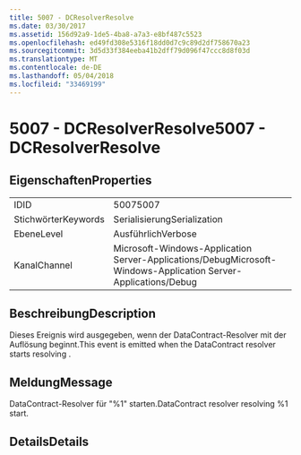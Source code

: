 ```yaml
---
title: 5007 - DCResolverResolve
ms.date: 03/30/2017
ms.assetid: 156d92a9-1de5-4ba8-a7a3-e8bf487c5523
ms.openlocfilehash: ed49fd308e5316f18dd0d7c9c89d2df758670a23
ms.sourcegitcommit: 3d5d33f384eeba41b2dff79d096f47ccc8d8f03d
ms.translationtype: MT
ms.contentlocale: de-DE
ms.lasthandoff: 05/04/2018
ms.locfileid: "33469199"
---
```

# <a name="5007---dcresolverresolve"></a><span data-ttu-id="4c1ab-102">5007 - DCResolverResolve</span><span class="sxs-lookup"><span data-stu-id="4c1ab-102">5007 - DCResolverResolve</span></span>
## <a name="properties"></a><span data-ttu-id="4c1ab-103">Eigenschaften</span><span class="sxs-lookup"><span data-stu-id="4c1ab-103">Properties</span></span>  
  
|||  
|-|-|  
|<span data-ttu-id="4c1ab-104">ID</span><span class="sxs-lookup"><span data-stu-id="4c1ab-104">ID</span></span>|<span data-ttu-id="4c1ab-105">5007</span><span class="sxs-lookup"><span data-stu-id="4c1ab-105">5007</span></span>|  
|<span data-ttu-id="4c1ab-106">Stichwörter</span><span class="sxs-lookup"><span data-stu-id="4c1ab-106">Keywords</span></span>|<span data-ttu-id="4c1ab-107">Serialisierung</span><span class="sxs-lookup"><span data-stu-id="4c1ab-107">Serialization</span></span>|  
|<span data-ttu-id="4c1ab-108">Ebene</span><span class="sxs-lookup"><span data-stu-id="4c1ab-108">Level</span></span>|<span data-ttu-id="4c1ab-109">Ausführlich</span><span class="sxs-lookup"><span data-stu-id="4c1ab-109">Verbose</span></span>|  
|<span data-ttu-id="4c1ab-110">Kanal</span><span class="sxs-lookup"><span data-stu-id="4c1ab-110">Channel</span></span>|<span data-ttu-id="4c1ab-111">Microsoft-Windows-Application Server-Applications/Debug</span><span class="sxs-lookup"><span data-stu-id="4c1ab-111">Microsoft-Windows-Application Server-Applications/Debug</span></span>|  
  
## <a name="description"></a><span data-ttu-id="4c1ab-112">Beschreibung</span><span class="sxs-lookup"><span data-stu-id="4c1ab-112">Description</span></span>  
 <span data-ttu-id="4c1ab-113">Dieses Ereignis wird ausgegeben, wenn der DataContract-Resolver mit der Auflösung beginnt.</span><span class="sxs-lookup"><span data-stu-id="4c1ab-113">This event is emitted when the DataContract resolver starts resolving .</span></span>  
  
## <a name="message"></a><span data-ttu-id="4c1ab-114">Meldung</span><span class="sxs-lookup"><span data-stu-id="4c1ab-114">Message</span></span>  
 <span data-ttu-id="4c1ab-115">DataContract-Resolver für "%1" starten.</span><span class="sxs-lookup"><span data-stu-id="4c1ab-115">DataContract resolver resolving %1 start.</span></span>  
  
## <a name="details"></a><span data-ttu-id="4c1ab-116">Details</span><span class="sxs-lookup"><span data-stu-id="4c1ab-116">Details</span></span>
